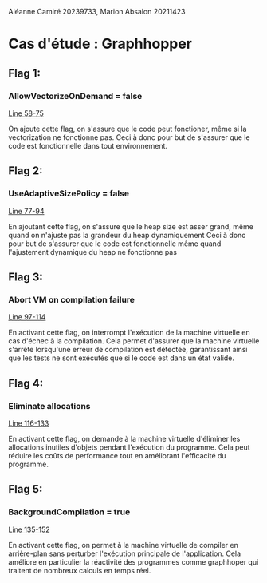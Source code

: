 Aléanne Camiré 20239733,
Marion Absalon 20211423

# Cas d'étude : Graphhopper

## Flag 1:
### AllowVectorizeOnDemand = false
[Line 58-75](./.github/workflows/test.yml)

On ajoute cette flag, on s'assure que le code peut fonctioner, même si la vectorization ne fonctionne pas.
Ceci à donc pour but de s'assurer que le code est fonctionnelle dans tout environnement.

## Flag 2:
### UseAdaptiveSizePolicy = false
[Line 77-94](./.github/workflows/test.yml)

En ajoutant cette flag, on s'assure que le heap size est asser grand, même quand on n'ajuste pas la grandeur du heap dynamiquement
Ceci à donc pour but de s'assurer que le code est fonctionnelle même quand l'ajustement dynamique du heap ne fonctionne pas

## Flag 3:
### Abort VM on compilation failure
[Line 97-114](./.github/workflows/test.yml)

En activant cette flag, on interrompt l'exécution de la machine virtuelle en cas d'échec
à la compilation. Cela permet d'assurer que la machine virtuelle s'arrête lorsqu'une erreur de
compilation est détectée, garantissant ainsi que les tests ne sont exécutés que si le code est
dans un état valide.

## Flag 4:
### Eliminate allocations
[Line 116-133](./.github/workflows/test.yml)

En activant cette flag, on demande à la machine virtuelle d'éliminer les allocations inutiles d'objets pendant
l'exécution du programme. Cela peut réduire les coûts de performance tout en améliorant l'efficacité
du programme.

## Flag 5:
### BackgroundCompilation = true
[Line 135-152](./.github/workflows/test.yml)

En activant cette flag, on permet à la machine virtuelle de compiler en arrière-plan sans perturber
l'exécution principale de l'application. Cela améliore en particulier la réactivité des programmes
comme graphhoper qui traitent de nombreux calculs en temps réel.
